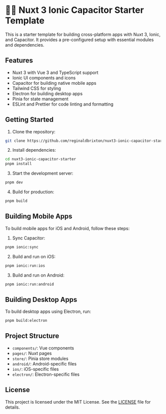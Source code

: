 # 🧚🏻 Nuxt 3 Ionic Capacitor Starter Template

This is a starter template for building cross-platform apps with Nuxt 3, Ionic, and Capacitor. It provides a pre-configured setup with essential modules and dependencies.

## Features

- Nuxt 3 with Vue 3 and TypeScript support
- Ionic UI components and icons
- Capacitor for building native mobile apps
- Tailwind CSS for styling
- Electron for building desktop apps
- Pinia for state management
- ESLint and Prettier for code linting and formatting

## Getting Started

1. Clone the repository:

```bash
git clone https://github.com/reginaldbrixton/nuxt3-ionic-capacitor-starter.git
```

2. Install dependencies:

```bash
cd nuxt3-ionic-capacitor-starter
pnpm install
```

3. Start the development server:

```bash
pnpm dev
```

4. Build for production:

```bash
pnpm build
```

## Building Mobile Apps

To build mobile apps for iOS and Android, follow these steps:

1. Sync Capacitor:

```bash
pnpm ionic:sync
```

2. Build and run on iOS:

```bash
pnpm ionic:run:ios
```

3. Build and run on Android:

```bash
pnpm ionic:run:android
```

## Building Desktop Apps

To build desktop apps using Electron, run:

```bash
pnpm build:electron
```

## Project Structure

- `components/`: Vue components
- `pages/`: Nuxt pages
- `store/`: Pinia store modules
- `android/`: Android-specific files
- `ios/`: iOS-specific files
- `electron/`: Electron-specific files

## License

This project is licensed under the MIT License. See the [LICENSE](LICENSE) file for details.

